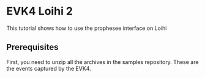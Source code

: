 # EVK4 Loihi 2

This tutorial shows how to use the prophesee interface on Loihi

## Prerequisites

First, you need to unzip all the archives in the samples repository. These are the events captured by the EVK4.

